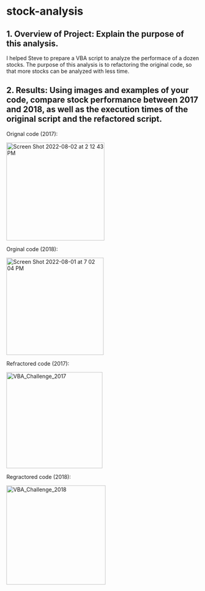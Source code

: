 # stock-analysis

## 1. Overview of Project:  Explain the purpose of this analysis.

   I helped Steve to prepare a VBA script to analyze the performace of a dozen stocks.  The purpose of this analysis is to refactoring the original code, so that more stocks can be analyzed with less time.  


## 2.  Results:  Using images and examples of your code, compare stock performance between 2017 and 2018, as well as the execution times of the original script and the refactored script.

Orignal code (2017): 

<img width="256" alt="Screen Shot 2022-08-02 at 2 12 43 PM" src="https://user-images.githubusercontent.com/108419097/182449588-6a41be9f-a726-4e5a-966e-be58e0d502cf.png">

Orginal code (2018): 

<img width="254" alt="Screen Shot 2022-08-01 at 7 02 04 PM" src="https://user-images.githubusercontent.com/108419097/182449714-95d94b9b-211d-4db3-bdd7-b57dc89a1697.png">

Refractored code (2017):

<img width="251" alt="VBA_Challenge_2017" src="https://user-images.githubusercontent.com/108419097/182451381-ed9b69b4-5ea8-4e24-a62a-ea4dc8b139bb.png">


Regractored code (2018): 

<img width="259" alt="VBA_Challenge_2018" src="https://user-images.githubusercontent.com/108419097/182451393-4877bde6-ad32-470b-b207-c85608ab98bb.png">

